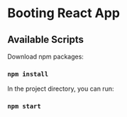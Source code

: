 # Booting React App

## Available Scripts

Download npm packages:

### `npm install`

In the project directory, you can run:

### `npm start`

